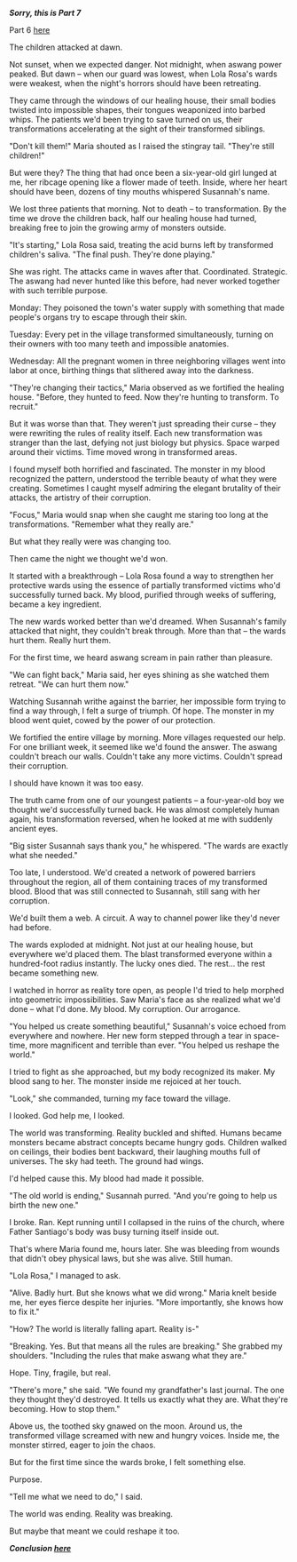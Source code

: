 ***Sorry, this is Part 7***

Part 6 [here](https://www.reddit.com/r/nosleep/s/siIxcXebHZ)



The children attacked at dawn.

Not sunset, when we expected danger. Not midnight, when aswang power peaked. But dawn – when our guard was lowest, when Lola Rosa's wards were weakest, when the night's horrors should have been retreating.

They came through the windows of our healing house, their small bodies twisted into impossible shapes, their tongues weaponized into barbed whips. The patients we'd been trying to save turned on us, their transformations accelerating at the sight of their transformed siblings.

"Don't kill them!" Maria shouted as I raised the stingray tail. "They're still children!"

But were they? The thing that had once been a six-year-old girl lunged at me, her ribcage opening like a flower made of teeth. Inside, where her heart should have been, dozens of tiny mouths whispered Susannah's name.

We lost three patients that morning. Not to death – to transformation. By the time we drove the children back, half our healing house had turned, breaking free to join the growing army of monsters outside.

"It's starting," Lola Rosa said, treating the acid burns left by transformed children's saliva. "The final push. They're done playing."

She was right. The attacks came in waves after that. Coordinated. Strategic. The aswang had never hunted like this before, had never worked together with such terrible purpose.

Monday: They poisoned the town's water supply with something that made people's organs try to escape through their skin.

Tuesday: Every pet in the village transformed simultaneously, turning on their owners with too many teeth and impossible anatomies.

Wednesday: All the pregnant women in three neighboring villages went into labor at once, birthing things that slithered away into the darkness.

"They're changing their tactics," Maria observed as we fortified the healing house. "Before, they hunted to feed. Now they're hunting to transform. To recruit."

But it was worse than that. They weren't just spreading their curse – they were rewriting the rules of reality itself. Each new transformation was stranger than the last, defying not just biology but physics. Space warped around their victims. Time moved wrong in transformed areas.

I found myself both horrified and fascinated. The monster in my blood recognized the pattern, understood the terrible beauty of what they were creating. Sometimes I caught myself admiring the elegant brutality of their attacks, the artistry of their corruption.

"Focus," Maria would snap when she caught me staring too long at the transformations. "Remember what they really are."

But what they really were was changing too.

Then came the night we thought we'd won.

It started with a breakthrough – Lola Rosa found a way to strengthen her protective wards using the essence of partially transformed victims who'd successfully turned back. My blood, purified through weeks of suffering, became a key ingredient.

The new wards worked better than we'd dreamed. When Susannah's family attacked that night, they couldn't break through. More than that – the wards hurt them. Really hurt them.

For the first time, we heard aswang scream in pain rather than pleasure.

"We can fight back," Maria said, her eyes shining as she watched them retreat. "We can hurt them now."

Watching Susannah writhe against the barrier, her impossible form trying to find a way through, I felt a surge of triumph. Of hope. The monster in my blood went quiet, cowed by the power of our protection.

We fortified the entire village by morning. More villages requested our help. For one brilliant week, it seemed like we'd found the answer. The aswang couldn't breach our walls. Couldn't take any more victims. Couldn't spread their corruption.

I should have known it was too easy.

The truth came from one of our youngest patients – a four-year-old boy we thought we'd successfully turned back. He was almost completely human again, his transformation reversed, when he looked at me with suddenly ancient eyes.

"Big sister Susannah says thank you," he whispered. "The wards are exactly what she needed."

Too late, I understood. We'd created a network of powered barriers throughout the region, all of them containing traces of my transformed blood. Blood that was still connected to Susannah, still sang with her corruption.

We'd built them a web. A circuit. A way to channel power like they'd never had before.

The wards exploded at midnight. Not just at our healing house, but everywhere we'd placed them. The blast transformed everyone within a hundred-foot radius instantly. The lucky ones died. The rest... the rest became something new.

I watched in horror as reality tore open, as people I'd tried to help morphed into geometric impossibilities. Saw Maria's face as she realized what we'd done – what I'd done. My blood. My corruption. Our arrogance.

"You helped us create something beautiful," Susannah's voice echoed from everywhere and nowhere. Her new form stepped through a tear in space-time, more magnificent and terrible than ever. "You helped us reshape the world."

I tried to fight as she approached, but my body recognized its maker. My blood sang to her. The monster inside me rejoiced at her touch.

"Look," she commanded, turning my face toward the village.

I looked. God help me, I looked.

The world was transforming. Reality buckled and shifted. Humans became monsters became abstract concepts became hungry gods. Children walked on ceilings, their bodies bent backward, their laughing mouths full of universes. The sky had teeth. The ground had wings.

I'd helped cause this. My blood had made it possible.

"The old world is ending," Susannah purred. "And you're going to help us birth the new one."

I broke. Ran. Kept running until I collapsed in the ruins of the church, where Father Santiago's body was busy turning itself inside out.

That's where Maria found me, hours later. She was bleeding from wounds that didn't obey physical laws, but she was alive. Still human.

"Lola Rosa," I managed to ask.

"Alive. Badly hurt. But she knows what we did wrong." Maria knelt beside me, her eyes fierce despite her injuries. "More importantly, she knows how to fix it."

"How? The world is literally falling apart. Reality is-"

"Breaking. Yes. But that means all the rules are breaking." She grabbed my shoulders. "Including the rules that make aswang what they are."

Hope. Tiny, fragile, but real.

"There's more," she said. "We found my grandfather's last journal. The one they thought they'd destroyed. It tells us exactly what they are. What they're becoming. How to stop them."

Above us, the toothed sky gnawed on the moon. Around us, the transformed village screamed with new and hungry voices. Inside me, the monster stirred, eager to join the chaos.

But for the first time since the wards broke, I felt something else.

Purpose.

"Tell me what we need to do," I said.

The world was ending. Reality was breaking.

But maybe that meant we could reshape it too.




***Conclusion [here](https://www.reddit.com/r/nosleep/s/9MbsRtK6ks)***